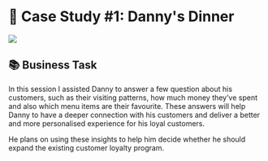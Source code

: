 # 🍜 Case Study #1: Danny's Dinner
![](https://8weeksqlchallenge.com/images/case-study-designs/1.png)

## 📚 Business Task
In this session I assisted Danny to answer a few question about his customers, such as their visiting patterns, how much money they’ve spent and also which menu items are their favourite. These answers will help Danny to have a deeper connection with his customers and deliver a better and more personalised experience for his loyal customers.

He plans on using these insights to help him decide whether he should expand the existing customer loyalty program.
